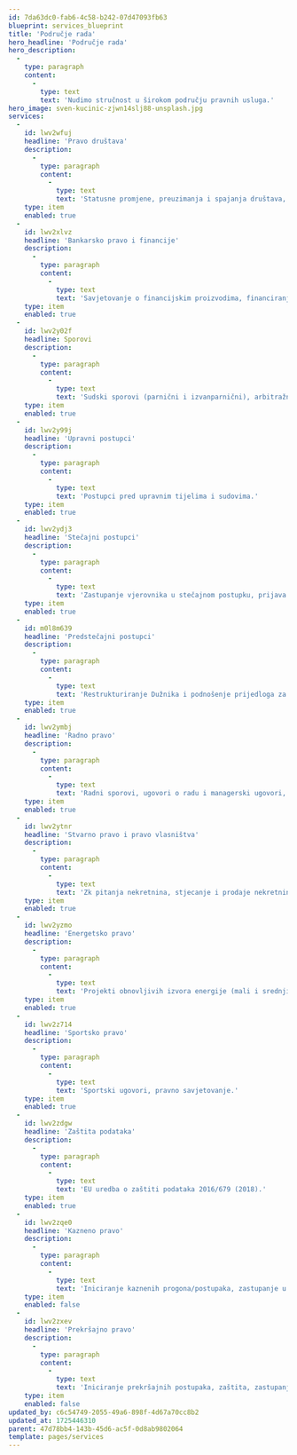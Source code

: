 ```yaml
---
id: 7da63dc0-fab6-4c58-b242-07d47093fb63
blueprint: services_blueprint
title: 'Područje rada'
hero_headline: 'Područje rada'
hero_description:
  -
    type: paragraph
    content:
      -
        type: text
        text: 'Nudimo stručnost u širokom području pravnih usluga.'
hero_image: sven-kucinic-zjwn14slj88-unsplash.jpg
services:
  -
    id: lwv2wfuj
    headline: 'Pravo društava'
    description:
      -
        type: paragraph
        content:
          -
            type: text
            text: 'Statusne promjene, preuzimanja i spajanja društava, due dilligence, ulaganja u društva i kupoprodaja dionica, likvidacija, zastupanje društva, ugovorno pravo, regulatorna pitanja, naplata potraživanja.'
    type: item
    enabled: true
  -
    id: lwv2xlvz
    headline: 'Bankarsko pravo i financije'
    description:
      -
        type: paragraph
        content:
          -
            type: text
            text: 'Savjetovanje o financijskim proizvodima, financiranje ulaganja i kupoprodaje imovine, projektno financiranje, osiguranje od rizika.'
    type: item
    enabled: true
  -
    id: lwv2y02f
    headline: Sporovi
    description:
      -
        type: paragraph
        content:
          -
            type: text
            text: 'Sudski sporovi (parnični i izvanparnični), arbitražni postupci, medijacija (mirenje), ovrhe.'
    type: item
    enabled: true
  -
    id: lwv2y99j
    headline: 'Upravni postupci'
    description:
      -
        type: paragraph
        content:
          -
            type: text
            text: 'Postupci pred upravnim tijelima i sudovima.'
    type: item
    enabled: true
  -
    id: lwv2ydj3
    headline: 'Stečajni postupci'
    description:
      -
        type: paragraph
        content:
          -
            type: text
            text: 'Zastupanje vjerovnika u stečajnom postupku, prijava tražbina vjerovnika i pokretanje parnica, vođenje postupaka pobijanje dužnikovih pravnih radnji. Marijana Babić je i licencirani stečajni upravitelj pa posjeduje specijalističko znanje u ovom području.'
    type: item
    enabled: true
  -
    id: m0l8m639
    headline: 'Predstečajni postupci'
    description:
      -
        type: paragraph
        content:
          -
            type: text
            text: 'Restrukturiranje Dužnika i podnošenje prijedloga za otvaranje predstečajnog postupka, zastupanje Dužnika i vjerovnika u predstečajnom postupku, izrada Plana restrukturiranja – u financijskom dijelu izrade Plana postoji suradnja sa društvom Savjetovanje Fidelitas d.o.o., Budmanijeva 1, Zagreb.'
    type: item
    enabled: true
  -
    id: lwv2ymbj
    headline: 'Radno pravo'
    description:
      -
        type: paragraph
        content:
          -
            type: text
            text: 'Radni sporovi, ugovori o radu i managerski ugovori, izrada pravilnika o radu i statusne dokumentacije društva, ishođenje radnih dozvola.'
    type: item
    enabled: true
  -
    id: lwv2ytnr
    headline: 'Stvarno pravo i pravo vlasništva'
    description:
      -
        type: paragraph
        content:
          -
            type: text
            text: 'Zk pitanja nekretnina, stjecanje i prodaje nekretnina, zakup /najam.'
    type: item
    enabled: true
  -
    id: lwv2yzmo
    headline: 'Energetsko pravo'
    description:
      -
        type: paragraph
        content:
          -
            type: text
            text: 'Projekti obnovljivih izvora energije (mali i srednji).'
    type: item
    enabled: true
  -
    id: lwv2z714
    headline: 'Sportsko pravo'
    description:
      -
        type: paragraph
        content:
          -
            type: text
            text: 'Sportski ugovori, pravno savjetovanje.'
    type: item
    enabled: true
  -
    id: lwv2zdgw
    headline: 'Zaštita podataka'
    description:
      -
        type: paragraph
        content:
          -
            type: text
            text: 'EU uredba o zaštiti podataka 2016/679 (2018).'
    type: item
    enabled: true
  -
    id: lwv2zqe0
    headline: 'Kazneno pravo'
    description:
      -
        type: paragraph
        content:
          -
            type: text
            text: 'Iniciranje kaznenih progona/postupaka, zastupanje u kaznenim postupcima radi gospodarskih kaznenih djela.'
    type: item
    enabled: false
  -
    id: lwv2zxev
    headline: 'Prekršajno pravo'
    description:
      -
        type: paragraph
        content:
          -
            type: text
            text: 'Iniciranje prekršajnih postupaka, zaštita, zastupanje.'
    type: item
    enabled: false
updated_by: c6c54749-2055-49a6-898f-4d67a70cc8b2
updated_at: 1725446310
parent: 47d78bb4-143b-45d6-ac5f-0d8ab9802064
template: pages/services
---
```


